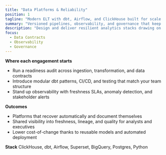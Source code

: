 ```yaml
---
title: "Data Platforms & Reliability"
position: 1
tagline: "Modern ELT with dbt, Airflow, and ClickHouse built for scale."
summary: "Versioned pipelines, observability, and governance that keep metrics trustworthy across teams."
description: "Design and deliver resilient analytics stacks drawing on founder-led work at Xcelirate, Vita Mojo, and high-growth marketplaces."
focus:
  - Data Contracts
  - Observability
  - Governance
---
```


**Where each engagement starts**
- Run a readiness audit across ingestion, transformation, and data contracts
- Introduce modular dbt patterns, CI/CD, and testing that match your team structure
- Stand up observability with freshness SLAs, anomaly detection, and stakeholder alerts

**Outcomes**
- Platforms that recover automatically and document themselves
- Shared visibility into freshness, lineage, and quality for analysts and executives
- Lower cost-of-change thanks to reusable models and automated deployment

**Stack**
ClickHouse, dbt, Airflow, Superset, BigQuery, Postgres, Python
